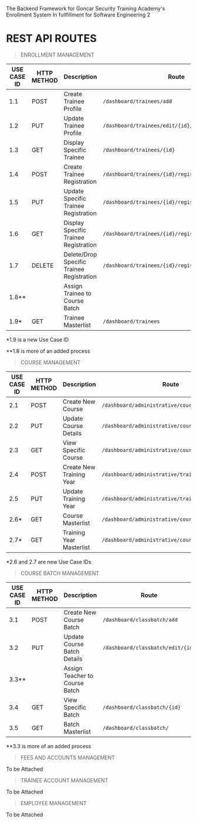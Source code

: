 The Backend Framework for Goncar Security Training Academy's Enrollment System In fullfillment for Software Engineering 2


# **REST API ROUTES**

>ENROLLMENT MANAGEMENT

| USE CASE ID | HTTP METHOD | Description | Route |
| ------------| ----------- | ----------- |----------|
| 1.1 | POST | Create Trainee Profile | ```/dashboard/trainees/add```
| 1.2 | PUT | Update Trainee Profile | ```/dashboard/trainees/edit/{id}/```
| 1.3 | GET | Display Specific Trainee | ```/dashboard/trainees/{id}```
| 1.4 | POST | Create Trainee Registration | ```/dashboard/trainees/{id}/registration/add```
| 1.5 | PUT | Update Specific Trainee Registration | ```/dashboard/trainees/{id}/registration/edit/{id}```
| 1.6 | GET | Display Specific Trainee Registration | ```/dashboard/trainees/{id}/registration/{id}```
| 1.7 | DELETE | Delete/Drop Specific Trainee Registration | ```/dashboard/trainees/{id}/registration/delete/{id}```
| 1.8** |  | Assign Trainee to Course Batch | 
| 1.9* | GET | Trainee Masterlist  |```/dashboard/trainees```

*1.9 is a new Use Case ID

**1.8 is more of an added process


>COURSE MANAGEMENT

| USE CASE ID | HTTP METHOD | Description | Route |
| ------------| ----------- | ----------- |----------|
| 2.1 | POST | Create New Course |```/dashboard/administrative/courses/add```  |
| 2.2 | PUT | Update Course Details |```/dashboard/administrative/courses/edit/{id}``` |
| 2.3 | GET | View Specific Course |```/dashboard/administrative/courses/``` |
| 2.4 | POST | Create New Training Year |```/dashboard/administrative/trainingyr/add```  |
| 2.5 | PUT | Update Training Year |```/dashboard/administrative/trainingyr/edit/{id}```  |
| 2.6* | GET | Course Masterlist |```/dashboard/administrative/courses/```|
| 2.7* | GET | Training Year Masterlist |```/dashboard/administrative/courses/```|

*2.6 and 2.7 are new Use Case IDs

>COURSE BATCH MANAGEMENT

| USE CASE ID | HTTP METHOD | Description | Route |
| ------------| ----------- | ----------- |----------|
| 3.1 | POST | Create New Course Batch |```/dashboard/classbatch/add```  |
| 3.2 | PUT | Update Course Batch Details |```/dashboard/classbatch/edit/{id}```|
| 3.3** |  | Assign Teacher to Course Batch | |
| 3.4 | GET | View Specific Batch |```/dashboard/classbatch/{id}```  |
|3.5 | GET | Batch Masterlist |```/dashboard/classbatch/```  |

**3.3 is more of an added process

>FEES AND ACCOUNTS MANAGEMENT

To be Attached

>TRAINEE ACCOUNT MANAGEMENT

To be Attached

>EMPLOYEE MANAGEMENT 

To be Attached
